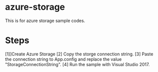# azure-storage
This is for azure storage sample codes.

# Steps
[1]]Create Azure Storage
[2] Copy the storge connection string.
[3] Paste the connection string to App.config and replace the value "StorageConnectionString". 
[4] Run the sample with Visual Studio 2017.